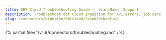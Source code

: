 ```yaml
---
title: DBT Cloud Troubleshooting Guide | `brandName` Support
description: Troubleshoot dbt Cloud ingestion for API errors, job sync issues, or metadata gaps.
slug: /connectors/pipeline/dbtcloud/troubleshooting
---
```


{% partial file="/v1.9/connectors/troubleshooting.md" /%}
